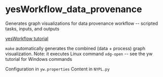 # yesWorkflow_data_provenance
Generates graph visualizations for data provenance workflow -- scripted tasks, inputs, and outputs

[yesWorkflow tutorial](https://github.com/yesworkflow-org/yw-prototypes)

`make` automatically generates the combined (data + process) graph visualization. Note: it executes Linux command `xdg-open` -- see the yw tutorial for Windows commands

Configuration in `yw.properties`
Content in `NYPL.py`
